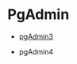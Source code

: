 # PgAdmin


* [pgAdmin3](/home/iapereira/Dropbox/ifrs/2022/1sem/bd2022_1sem/aulas/slides-pdf/12_pgAdmin3/slides-exemplo-beamer.pdf)

* pgAdmin4
